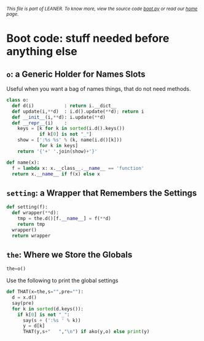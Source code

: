 
<small>_This file is part of LEANER. To know more, view the source code [boot.py](../src/boot.py) or read our [home](../) page._</small>


# Boot code: stuff needed before anything else

## `o`: a Generic Holder for Names Slots

Useful when you want a bag of names things, that 
do not need methods.

````python
class o:
  def d(i)           : return i.__dict__
  def update(i,**d)  : i.d().update(**d); return i
  def __init__(i,**d): i.update(**d)
  def __repr__(i)    :  
    keys = [k for k in sorted(i.d().keys()) 
            if k[0] is not "_"]
    show = [':%s %s' % (k, name(i.d()[k])) 
            for k in keys]
    return '{'+' '.join(show)+'}'

def name(x):
  f = lambda x: x.__class__.__name__ == 'function'
  return x.__name__ if f(x) else x
````

## `setting`: a Wrapper that Remembers the Settings

````python
def setting(f):
  def wrapper(**d):
    tmp = the.d()[f.__name__] = f(**d)
    return tmp
  wrapper()
  return wrapper
````

## `the`: Where we Store the Globals

````python
the=o()
````

Use the following to print the global settings

````python
def THAT(x=the,s="",pre=""):
  d = x.d()
  say(pre)
  for k in sorted(d.keys()):
    if k[0] is not "_":
      say(s + (':%s ' % k))
      y = d[k]
      THAT(y,s+"   ","\n") if ako(y,o) else print(y)
````
